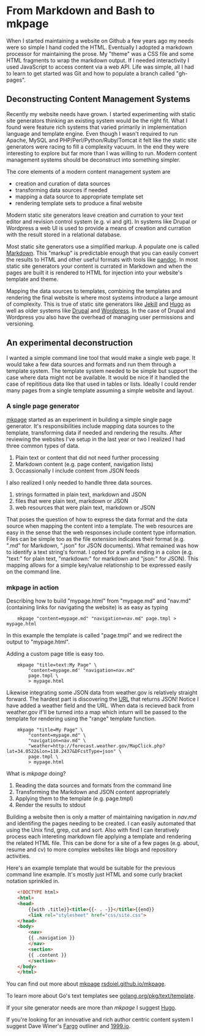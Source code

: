
# From Markdown and Bash to mkpage

When I started maintaining a website on Github a few years ago my needs
were so simple I hand coded the HTML.  Eventually I adopted 
a markdown processor for maintaining the prose. My "theme" was a
CSS file and some HTML fragments to wrap the markdown output. If I needed 
interactivity I used JavaScript to access content via a web API. 
Life was simple, all I had to learn to get started was Git and how to
populate a branch called "gh-pages".


## Deconstructing Content Management Systems

Recently my website needs have grown. I started experimenting with static
site generators thinking an existing system would be the right fit. 
What I found were feature rich systems that varied primarily in 
implementation language and template engine. Even though I wasn't
required to run Apache, MySQL and PHP/Perl/Python/Ruby/Tomcat it felt 
like the static site generators were racing to fill a complexity 
vacuum. In the end they were interesting to explore but far more
than I was willing to run. Modern content management systems should
be deconstruct into something simpler.

The core elements of a modern content management system are

+ creation and curation of data sources
+ transforming data sources if needed
+ mapping a data source to appropriate template set
+ rendering template sets to produce a final website

Modern static site generators leave creation and curration to your 
text editor and revision control system (e.g. vi and git). In systems
like Drupal or Wordpress a web UI is used to provide a means of
creation and curration with the result stored in a relational database.

Most static site generators use a simplified markup. A populate one is
called [Markdown](https://en.wikipedia.org/wiki/Markdown). This "markup"
is predictable enough that you can easily convert the results to HTML and
other useful formats with tools like [pandoc](http://pandoc.org/). In most 
static site generators your content is currated in Markdown and when the 
pages are built it is rendered to HTML for injection into your website's 
template and theme.

Mapping the data sources to templates, combining the templates and rendering 
the final website is where most systems introduce a large amount of complexity.
This is true of static site generators like [Jekill](https://jekyllrb.com) and 
[Hugo](https://gohugo.io) as well as older systems like [Drupal](https://drupal.org) 
and [Wordpress](http://wordpress.org). In the case of Drupal and Wordpress
you also have the overhead of managing user permissions and versioning.


## An experimental deconstruction

I wanted a simple command line tool that would make a single web page.
It would take a few data sources and formats and run them through a
template system. The template system needed to be simple but support
the case where data might not be available. It would be nice if it handled
the case of repititious data like that used in tables or lists. Ideally
I could render many pages from a single template assuming a simple website
and layout.

### A single page generator

[mkpage](https://github.com/rsdoiel/mkpage) started as an experiment in
building a simple single page generator. It's responsibilities
include mapping data sources to the template, transforming data if needed
and rendering the results. After reviewing the websites I've setup in
the last year or two I realized I had three common types of data.

1. Plain text or content that did not need further processing
2. Markdown content (e.g. page content, navigation lists)
3. Occassionally I include content from JSON feeds

I also realized I only needed to handle three data sources.

1. strings formatted in plain text, markdown and JSON
2. files that were plain text, markdown or JSON
3. web resources that were plain text, markdown or JSON

That poses the question of how to express the data format and the data 
source when mapping the content into a template. The web resources are
easy in the sense that the web responses include content type information.
Files can be simple too as the file extension indicates their
format (e.g. ".md" for Markdown, ".json" for JSON documents). What remained
was how to identify a text string's format.  I opted for a prefix ending in 
a colon (e.g. "text:" for plain text, "markdown:" for markdown 
and "json:" for JSON). This mapping allows for a simple key/value
relationship to be expressed easily on the command line.

### mkpage in action

Describing how to build "mypage.html" from "mypage.md" and "nav.md" 
(containing links for navigating the website) is as easy as typing

```shell
    mkpage "content=mypage.md" "navigation=nav.md" page.tmpl > mypage.html
```

In this example the template is called "page.tmpl" and we redirect the 
output to "mypage.html".


Adding a custom page title is easy too.

```shell
    mkpage "title=text:My Page" \
        "content=mypage.md' "navigation=nav.md" 
        page.tmpl \
        > mypage.html
```

Likewise integrating some JSON data from weather.gov is relatively straight
forward. The hardest part is discovering the [URL](http://forecast.weather.gov/MapClick.php?lat=34.0522&lon=118.2437&DFcstType=json) 
that returns JSON!  Notice I have added a weather field and the URL. When data
is recieved back from weather.gov if'll be turned into a map which inturn will be
passed to the template for rendering using the "range" template function.

```shell
    mkpage "title=My Page" \
        "content=mypage.md" \
        "navigation=nav.md" \
        "weather=http://forecast.weather.gov/MapClick.php?lat=34.0522&lon=118.2437&DFcstType=json" \
        page.tmpl \
        > mypage.html
```

What is *mkpage* doing?

1. Reading the data sources and formats from the command line
2. Transforming the Markdown and JSON content appropriately
3. Applying them to the template (e.g. page.tmpl)
4. Render the results to stdout

Building a website then is only a matter of maintaining navigation in
*nav.md* and identifing the pages needing to be created. I can easily 
automated that using the Unix find, grep, cut and sort. Also with find 
I can iteratively process each intereting markdown file applying a 
template and rendering the related HTML file.  This can be done for a site 
of a few pages (e.g. about, resume and cv) to more complex websites like 
blogs and repository activities.

Here's an example template that would be suitable for the previous
command line example. It's mostly just HTML and some curly bracket notation 
sprinkled in.

```html
    <!DOCTYPE html>
    <html>
    <head>
        {{with .title}}<title>{{- . -}}</title>{{end}}
        <link rel="stylesheet" href="css/site.css">
    </head>
    <body>
        <nav>
        {{ .navigation }}
        </nav>
        <section>
        {{ .content }}
        </section>
    </body>
    </html>
```

You can find out more about [mkpage](https://github.com/rsdoiel/mkpage)
[rsdoiel.github.io/mkpage](https://rsdoiel.github.io/mkpage).

To learn more about Go's text templates see 
[golang.org/pkg/text/template](https://golang.org/pkg/text/template/). 

If your site generator needs are more than *mkpage* I suggest [Hugo](https://gohugo.io). 

If you're looking for an innovative and rich author centric content system
I suggest Dave Winer's [Fargo](http://fargo.io) outliner and [1999.io](https://1999.io).


